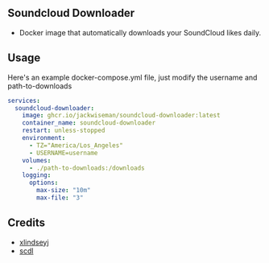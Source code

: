 ## Soundcloud Downloader
- Docker image that automatically downloads your SoundCloud likes daily.

## Usage
Here's an example docker-compose.yml file, just modify the username and path-to-downloads
```yaml
services:
  soundcloud-downloader:
    image: ghcr.io/jackwiseman/soundcloud-downloader:latest
    container_name: soundcloud-downloader
    restart: unless-stopped
    environment:
      - TZ="America/Los_Angeles"
      - USERNAME=username
    volumes:
      - ./path-to-downloads:/downloads
    logging:
      options:
        max-size: "10m"
        max-file: "3"
```
## Credits
- [xlindseyj](https://github.com/xlindseyj)
- [scdl](https://github.com/flyingrub/scdl.git)
